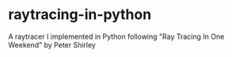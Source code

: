 # raytracing-in-python
A raytracer I implemented in Python following "Ray Tracing In One Weekend" by Peter Shirley

